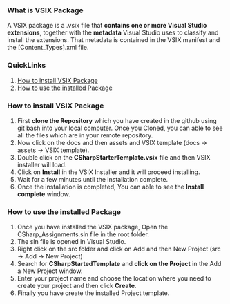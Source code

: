 
### What is VSIX Package
A VSIX package is a .vsix file that **contains one or more Visual Studio extensions**, together with the **metadata** Visual Studio uses to classify and install the extensions. That metadata is contained in the VSIX manifest and the [Content_Types].xml file. 

### QuickLinks
1. [How to install VSIX Package](https://github.com/solitontech/CSharp_Starter_Repo/blob/main/docs/VSIX%20template%20Manual.md#how-to-install-vsix-package)
2. [How to use the installed Package](https://github.com/solitontech/CSharp_Starter_Repo/blob/main/docs/VSIX%20template%20Manual.md#how-to-use-the-installed-package)


### How to install VSIX Package
1. First **clone the Repository** which you have created in the github using git bash into your local computer. Once you Cloned, you can able to see all the files which are in your remote repository.
2. Now click on the docs and then assets and VSIX template (docs -> assets -> VSIX template).
3. Double click on the **CSharpStarterTemplate.vsix** file and then VSIX installer will load.
4. Click on **Install** in the VSIX Installer and it will proceed installing.
5. Wait for a few minutes until the installation complete.
6. Once the installation is completed, You can able to see the **Install complete** window.

### How to use the installed Package
1. Once you have installed the VSIX package, Open the CSharp_Assignments.sln file in the root folder.
2. The sln file is opened in Visual Studio.
3. Right click on the src folder and click on Add and then New Project (src -> Add -> New Project)
4. Search for **CSharpStartedTemplate** and **click on the Project** in the Add a New Project window.
5. Enter your project name and choose the location where you need to create your project and then click **Create**.
6. Finally you have create the installed Project template.
   
